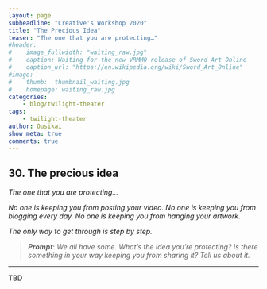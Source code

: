 ```yaml
---
layout: page
subheadline: "Creative's Workshop 2020"
title: "The Precious Idea"
teaser: "The one that you are protecting…"
#header:
#    image_fullwidth: "waiting_raw.jpg"
#    caption: Waiting for the new VRMMO release of Sword Art Online
#    caption_url: "https://en.wikipedia.org/wiki/Sword_Art_Online"
#image:
#    thumb:  thumbnail_waiting.jpg
#    homepage: waiting_raw.jpg
categories:
    - blog/twilight-theater
tags:
    - twilight-theater
author: Ousikai
show_meta: true
comments: true
---
```

## 30. The precious idea
*The one that you are protecting…*

*No one is keeping you from posting your video.*
*No one is keeping you from blogging every day.*
*No one is keeping you from hanging your artwork.*

*The only way to get through is step by step.*

> ***Prompt***: *We all have some. What’s the idea you’re protecting? Is there something in your way keeping you from sharing it? Tell us about it.*

---

TBD 